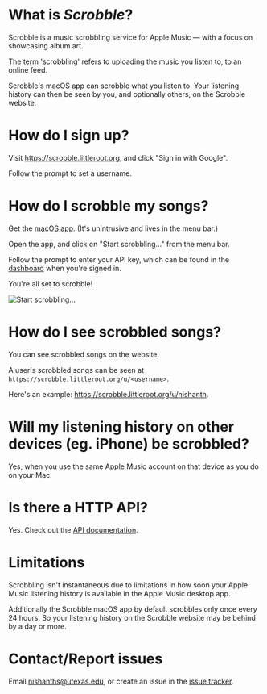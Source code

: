 # What is _Scrobble_?

Scrobble is a music scrobbling service for Apple Music — with a focus on showcasing
album art.

The term 'scrobbling' refers to uploading the music you listen to, to an online feed.

Scrobble's macOS app can scrobble what you listen to. Your listening
history can then be seen by you, and optionally others, on the Scrobble website.

# How do I sign up?

Visit https://scrobble.littleroot.org, and click "Sign in with Google".

Follow the prompt to set a username.

# How do I scrobble my songs?

Get the [macOS app](https://github.com/nishanths/scrobble/releases/latest). (It's unintrusive and lives in the menu bar.)

Open the app, and click on "Start scrobbling..." from the menu bar.

Follow the prompt to enter your API key, which can be found in the [dashboard](/dashboard/api-key) when you're signed in.

You're all set to scrobble!

![Start scrobbling...](/doc/guide/macos_start_scrobbling.png)

# How do I see scrobbled songs?

You can see scrobbled songs on the website.

A user's scrobbled songs can be seen at `https://scrobble.littleroot.org/u/<username>`.

Here's an example: https://scrobble.littleroot.org/u/nishanth.

# Will my listening history on other devices (eg. iPhone) be scrobbled?

Yes, when you use the same Apple Music account on that device as you do on your Mac.

# Is there a HTTP API?

Yes. Check out the [API documentation](/doc/api/v1).

# Limitations

Scrobbling isn't instantaneous due to limitations in how soon your Apple Music listening history is available
in the Apple Music desktop app.

Additionally the Scrobble macOS app by default scrobbles only once every 24 hours.
So your listening history on the Scrobble website may be behind by a day or more.

# Contact/Report issues

Email [nishanths@utexas.edu](mailto:nishanths@utexas.edu), or create an issue
in the [issue tracker](https://github.com/nishanths/scrobble/issues).
